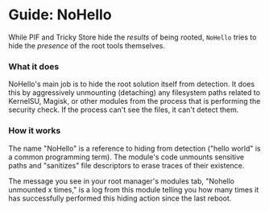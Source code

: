 # Guide: NoHello

While PIF and Tricky Store hide the *results* of being rooted, `NoHello` tries to hide the *presence* of the root tools themselves.

### What it does

NoHello's main job is to hide the root solution itself from detection. It does this by aggressively unmounting (detaching) any filesystem paths related to KernelSU, Magisk, or other modules from the process that is performing the security check. If the process can't see the files, it can't detect them.

### How it works

The name "NoHello" is a reference to hiding from detection ("hello world" is a common programming term). The module's code unmounts sensitive paths and "sanitizes" file descriptors to erase traces of their existence.

The message you see in your root manager's modules tab, "Nohello unmounted x times," is a log from this module telling you how many times it has successfully performed this hiding action since the last reboot.
